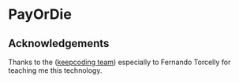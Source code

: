 # PayOrDie


## Acknowledgements
Thanks to the ([keepcoding team](https://keepcoding.io/es/))
 especially to Fernando Torcelly for teaching me this technology.
